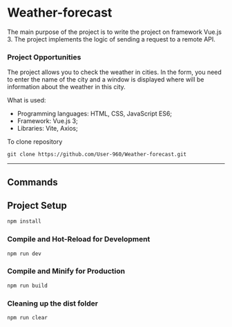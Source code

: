 # Weather-forecast

The main purpose of the project is to write the project on framework Vue.js 3. The project implements the logic of sending a request to a remote API.

### Project Opportunities

The project allows you to check the weather in cities. In the form, you need to enter the name of the city and a window is displayed where will be information about the weather in this city.

What is used:

- Programming languages: HTML, CSS, JavaScript ES6;
- Framework: Vue.js 3;
- Libraries: Vite, Axios;

To clone repository

```shell
git clone https://github.com/User-960/Weather-forecast.git
```

---

## Commands

## Project Setup

```sh
npm install
```

### Compile and Hot-Reload for Development

```sh
npm run dev
```

### Compile and Minify for Production

```sh
npm run build
```

### Cleaning up the dist folder

```shell
npm run clear
```
